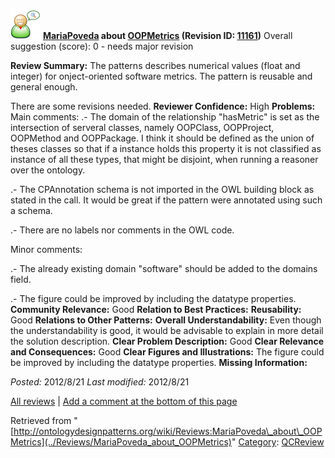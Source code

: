 [![](../images/thumb/2/29/Reviewer.png/48px-Reviewer.png)](../Image/Reviewer.png "Reviewer.png")
__[MariaPoveda](../User/MariaPoveda "User:MariaPoveda") about [OOPMetrics](../Submissions/OOPMetrics "Submissions:OOPMetrics") (Revision ID: [11161](../Submissions/OOPMetrics@oldid=11161 "http://ontologydesignpatterns.org/wiki/Submissions:OOPMetrics?oldid=11161"))__
Overall suggestion (score): 0 - needs major revision




 __Review Summary:__ The patterns describes numerical values (float and integer) for onject-oriented software metrics.
The pattern is reusable and general enough.



There are some revisions needed.
__Reviewer Confidence:__ High
__Problems:__ Main comments:
.- The domain of the relationship "hasMetric" is set as the intersection of serveral classes, namely OOPClass, OOPProject, OOPMethod and OOPPackage. I think it should be defined as the union of theses classes so that if a instance holds this property it is not classified as instance of all these types, that might be disjoint, when running a reasoner over the ontology.


.- The CPAnnotation schema is not imported in the OWL building block as stated in the call. It would be great if the pattern were annotated using such a schema.


.- There are no labels nor comments in the OWL code.


Minor comments:


.- The already existing domain "software" should be added to the domains field.



.- The figure could be improved by including the datatype properties.
__Community Relevance:__ Good
__Relation to Best Practices:__ 
__Reusability:__ Good
__Relations to Other Patterns:__ 
__Overall Understandability:__ Even though the understandability is good, it would be advisable to explain in more detail the solution description.
__Clear Problem Description:__ Good
__Clear Relevance and Consequences:__ Good
__Clear Figures and Illustrations:__ The figure could be improved by including the datatype properties.
__Missing Information:__ 

_Posted:_ 2012/8/21 _Last modified:_ 2012/8/21



[All reviews](../Reviews/Main "Reviews:Main") | [Add a comment at the bottom of this page](index.php@title=Odp%253AAdd_comment&target=../Reviews/MariaPoveda_about_OOPMetrics#New_comment "http://ontologydesignpatterns.org/wiki/index.php?title=Odp:Add_comment&target=Reviews:MariaPoveda_about_OOPMetrics#New_comment")


Retrieved from "[http://ontologydesignpatterns.org/wiki/Reviews:MariaPoveda\_about\_OOPMetrics](../Reviews/MariaPoveda_about_OOPMetrics)"
 [Category](http://ontologydesignpatterns.org/wiki/Special:Categories "Special:Categories"): [QCReview](../Category/QCReview "Category:QCReview")